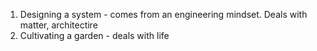
1. Designing a system - comes from an engineering mindset. Deals with matter, architectire
2. Cultivating a garden - deals with life 


